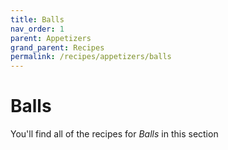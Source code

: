 ```yaml
---
title: Balls
nav_order: 1
parent: Appetizers
grand_parent: Recipes
permalink: /recipes/appetizers/balls
---
```


# Balls

You'll find all of the recipes for *Balls* in this section
